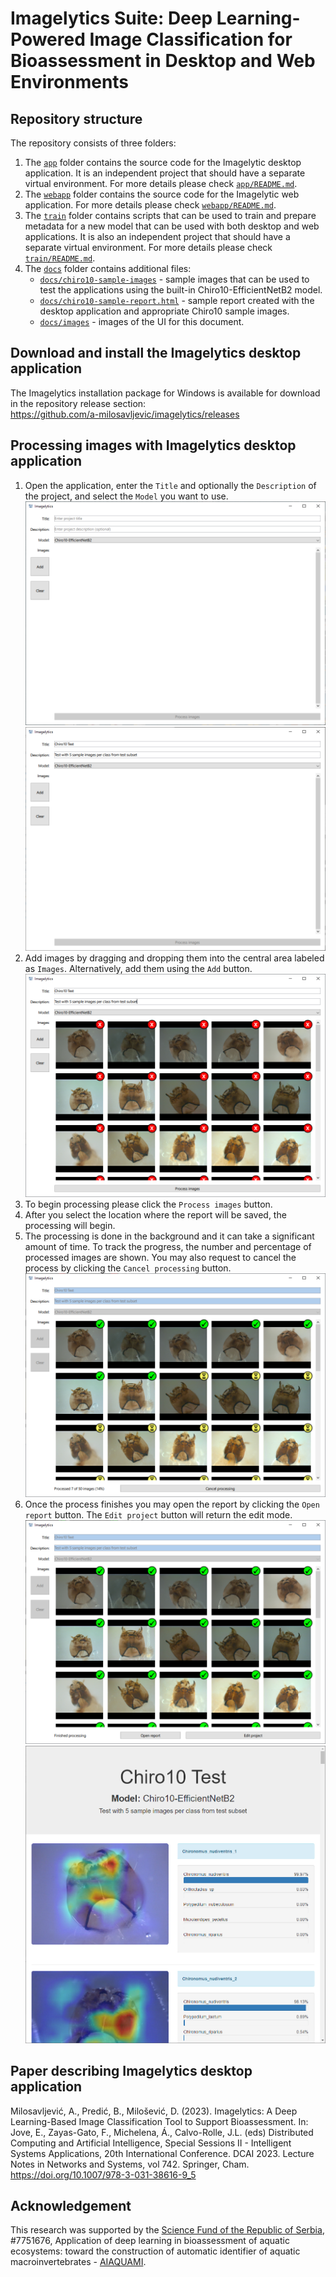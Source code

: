 # Imagelytics Suite: Deep Learning-Powered Image Classification for Bioassessment in Desktop and Web Environments

## Repository structure
The repository consists of three folders:
1) The <code>[app](app)</code> folder contains the source code for the Imagelytic desktop application. It is an independent project that should have a separate virtual environment. For more details please check <code>[app/README.md](app/README.md)</code>.
2) The <code>[webapp](webapp)</code> folder contains the source code for the Imagelytic web application. For more details please check <code>[webapp/README.md](webapp/README.md)</code>.
2) The <code>[train](train)</code> folder contains scripts that can be used to train and prepare metadata for a new model that can be used with both desktop and web applications. It is also an independent project that should have a separate virtual environment. For more details please check <code>[train/README.md](train/README.md)</code>.
3) The <code>[docs](docs)</code> folder contains additional files: 
   - <code>[docs/chiro10-sample-images](docs/chiro10-sample-images)</code> - sample images that can be used to test the applications using the built-in Chiro10-EfficientNetB2 model.
   - <code>[docs/chiro10-sample-report.html](docs/chiro10-sample-report.html)</code> - sample report created with the desktop application and appropriate Chiro10 sample images.
   - <code>[docs/images](docs/images)</code> - images of the UI for this document.

## Download and install the Imagelytics desktop application
The Imagelytics installation package for Windows is available for download in the repository release section:<br/>
https://github.com/a-milosavljevic/imagelytics/releases

## Processing images with Imagelytics desktop application
1) Open the application, enter the <code>Title</code> and optionally the <code>Description</code> of the project, and select the <code>Model</code> you want to use.
![imagelytics1.png](docs/images/imagelytics1.png)
![imagelytics2.png](docs/images/imagelytics2.png)
2) Add images by dragging and dropping them into the central area labeled as <code>Images</code>. Alternatively, add them using the <code>Add</code> button. 
![imagelytics3.png](docs/images/imagelytics3.png)
3) To begin processing please click the <code>Process images</code> button. 
4) After you select the location where the report will be saved, the processing will begin.
5) The processing is done in the background and it can take a significant amount of time. To track the progress, the number and percentage of processed images are shown. You may also request to cancel the process by clicking the <code>Cancel processing</code> button.
![imagelytics4.png](docs/images/imagelytics4.png)
6) Once the process finishes you may open the report by clicking the <code>Open report</code> button. The <code>Edit project</code> button will return the edit mode.
![imagelytics5.png](docs/images/imagelytics5.png)
![imagelytics6.png](docs/images/imagelytics6.png)

## Paper describing Imagelytics desktop application
Milosavljević, A., Predić, B., Milošević, D. (2023). Imagelytics: A Deep Learning-Based Image Classification Tool to Support Bioassessment. In: Jove, E., Zayas-Gato, F., Michelena, Á., Calvo-Rolle, J.L. (eds) Distributed Computing and Artificial Intelligence, Special Sessions II - Intelligent Systems Applications, 20th International Conference. DCAI 2023. Lecture Notes in Networks and Systems, vol 742. Springer, Cham. https://doi.org/10.1007/978-3-031-38616-9_5

## Acknowledgement
This research was supported by the [Science Fund of the Republic of Serbia](http://fondzanauku.gov.rs/?lang=en), #7751676, Application of deep learning in bioassessment of aquatic ecosystems: toward the construction of automatic identifier of aquatic macroinvertebrates - [AIAQUAMI](https://twitter.com/AIAQUAMI).
